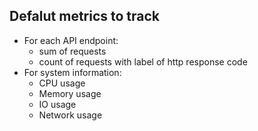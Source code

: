 
## Defalut metrics to track

- For each API endpoint:
    - sum of requests
    - count of requests with label of http response code
- For system information:
    - CPU usage
    - Memory usage
    - IO usage
    - Network usage
